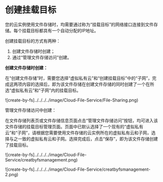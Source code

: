 # 创建挂载目标

您的云实例使用文件存储时，均需要通过称为“挂载目标”的网络接口连接到文件存储。每个挂载目标都具有一个自动分配的IP地址。

创建挂载目标的方式有两种：

1. 创建文件存储时创建；
2. 通过“管理文件存储访问”创建。



**创建文件存储时创建：**

在“创建文件存储”时，需要您选择“虚拟私有云”和“创建挂载目标”中的“子网”，完成这两项内容的选择后，即为该文件存储在创建文件存储的同时创建了一个在所选“虚拟私有云”和“子网”内的挂载目标。

![create-by-fs]../../../../image/Cloud-File-Service/File-Sharing.png)



管理文件存储访问中创建：

在文件存储列表页或文件存储信息页面点击“管理文件存储访问”按钮，均可进入该文件存储的挂载目标管理页面。页面中已默认选择了一个现有的“虚拟私有云”和“子网”，请根据您需要使用文件存储的云实例所在的虚拟私有云和子网，选择与之一致的虚拟私有云和子网。选择完成后，点击“保存”，即为该文件存储创建了挂载目标。

![create-by-fs]../../../../image/Cloud-File-Service/creatbyfsmanagement.png)

![create-by-fs]../../../../image/Cloud-File-Service/creatbyfsmanagement-2.png)
